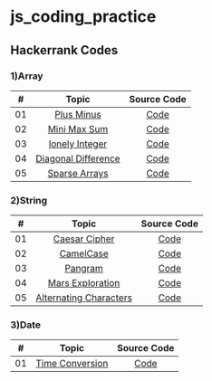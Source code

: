 # js_coding_practice

## Hackerrank Codes

### 1)Array

|  #  |            Topic             | Source Code |
| :-: | :----------------------------: | :-------: |
| 01  |    [Plus Minus](https://www.hackerrank.com/challenges/one-week-preparation-kit-plus-minus/problem?isFullScreen=true&h_l=interview&playlist_slugs%5B%5D=preparation-kits&playlist_slugs%5B%5D=one-week-preparation-kit&playlist_slugs%5B%5D=one-week-day-one)      | [Code](./hackerrank/array/plus_Minus.js)  |
| 02  |    [Mini Max Sum](https://www.hackerrank.com/challenges/one-week-preparation-kit-mini-max-sum/problem?isFullScreen=true&h_l=interview&playlist_slugs%5B%5D=preparation-kits&playlist_slugs%5B%5D=one-week-preparation-kit&playlist_slugs%5B%5D=one-week-day-one)    | [Code](./hackerrank/array/mini_Max_Sum.js)  |
| 03  |    [lonely Integer](https://www.hackerrank.com/challenges/one-week-preparation-kit-lonely-integer/problem?isFullScreen=true&h_l=interview&playlist_slugs%5B%5D=preparation-kits&playlist_slugs%5B%5D=one-week-preparation-kit&playlist_slugs%5B%5D=one-week-day-two)    | [Code](./hackerrank/array/lonely_Integer.js)  |
| 04  |    [Diagonal Difference](https://www.hackerrank.com/challenges/one-week-preparation-kit-diagonal-difference/problem?isFullScreen=true&h_l=interview&playlist_slugs%5B%5D=preparation-kits&playlist_slugs%5B%5D=one-week-preparation-kit&playlist_slugs%5B%5D=one-week-day-two)  | [Code](./hackerrank/array/diagonal_Difference.js)  |
| 05 |    [Sparse Arrays](https://www.hackerrank.com/challenges/one-month-preparation-kit-sparse-arrays/problem?isFullScreen=true&h_l=interview&playlist_slugs%5B%5D=preparation-kits&playlist_slugs%5B%5D=one-month-preparation-kit&playlist_slugs%5B%5D=one-month-week-one)  | [Code](./hackerrank/array/sparse_Arrays.js)  |

### 2)String

|  #  |            Topic             | Source Code |
| :-: | :----------------------------: | :-------: |
| 01  |    [Caesar Cipher](https://www.hackerrank.com/challenges/one-week-preparation-kit-caesar-cipher-1/problem?isFullScreen=true&h_l=interview&playlist_slugs%5B%5D=preparation-kits&playlist_slugs%5B%5D=one-week-preparation-kit&playlist_slugs%5B%5D=one-week-day-three)      | [Code](./hackerrank/string/caesar_Cipher.js)  |
| 02  |    [CamelCase](https://www.hackerrank.com/challenges/camelcase/problem?isFullScreen=true)      | [Code](./hackerrank/string/camelCase.js)  |
| 03  |    [Pangram](https://www.hackerrank.com/challenges/pangrams/problem?isFullScreen=true)      | [Code](./hackerrank/string/pangram.js)  |
| 04  |    [Mars Exploration](https://www.hackerrank.com/challenges/mars-exploration/problem?isFullScreen=true)      | [Code](./hackerrank/string/marksExploration.js)  |
| 05  |    [Alternating Characters](https://www.hackerrank.com/challenges/alternating-characters/problem?isFullScreen=true)      | [Code](./hackerrank/string/alternatingCharatcters.js)  |

### 3)Date

|  #  |            Topic             | Source Code |
| :-: | :----------------------------: | :-------: |
| 01  |    [Time Conversion](https://www.hackerrank.com/challenges/one-week-preparation-kit-time-conversion/problem?isFullScreen=true&h_l=interview&playlist_slugs%5B%5D=preparation-kits&playlist_slugs%5B%5D=one-week-preparation-kit&playlist_slugs%5B%5D=one-week-day-one)      | [Code](./hackerrank/date/timeConversion.js)  |

